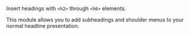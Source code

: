 Insert headings with `<h2>` through `<h6>` elements.

This module allows you to add subheadings and shoulder menus to your normal headline presentation.
